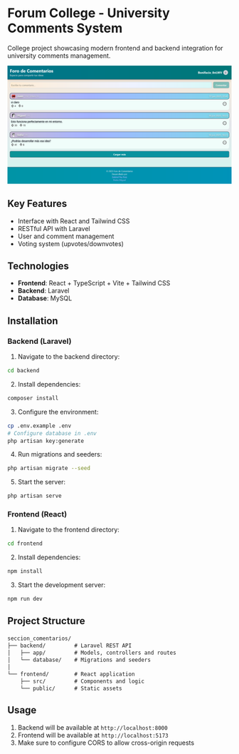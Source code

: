 # Forum College - University Comments System

College project showcasing modern frontend and backend integration for university comments management.

![Main UI Screenshot](assets/Screenshot%202025-06-17%20at%2001-48-58%20Vite%20React%20TS.png)

## Key Features

- Interface with React and Tailwind CSS
- RESTful API with Laravel
- User and comment management
- Voting system (upvotes/downvotes)

## Technologies

- **Frontend**: React + TypeScript + Vite + Tailwind CSS
- **Backend**: Laravel
- **Database**: MySQL

## Installation

### Backend (Laravel)

1. Navigate to the backend directory:

```bash
cd backend
```

2. Install dependencies:

```bash
composer install
```

3. Configure the environment:

```bash
cp .env.example .env
# Configure database in .env
php artisan key:generate
```

4. Run migrations and seeders:

```bash
php artisan migrate --seed
```

5. Start the server:

```bash
php artisan serve
```

### Frontend (React)

1. Navigate to the frontend directory:

```bash
cd frontend
```

2. Install dependencies:

```bash
npm install
```

3. Start the development server:

```bash
npm run dev
```

## Project Structure

```
seccion_comentarios/
├── backend/         # Laravel REST API
│   ├── app/         # Models, controllers and routes
│   └── database/    # Migrations and seeders
│
└── frontend/        # React application
    ├── src/         # Components and logic
    └── public/      # Static assets
```

## Usage

1. Backend will be available at `http://localhost:8000`
2. Frontend will be available at `http://localhost:5173`
3. Make sure to configure CORS to allow cross-origin requests
